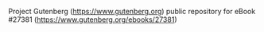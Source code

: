 Project Gutenberg (https://www.gutenberg.org) public repository for eBook #27381 (https://www.gutenberg.org/ebooks/27381)
